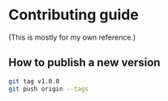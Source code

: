 # Contributing guide

(This is mostly for my own reference.)

## How to publish a new version

```sh
git tag v1.0.0
git push origin --tags
```
